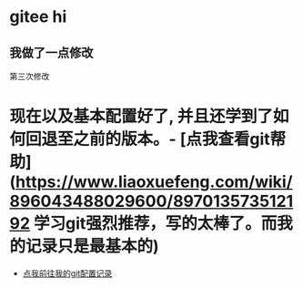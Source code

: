 # gitee hi
## 我做了一点修改
第三次修改
# 现在以及基本配置好了, 并且还学到了如何回退至之前的版本。- [点我查看git帮助](https://www.liaoxuefeng.com/wiki/896043488029600/897013573512192 学习git强烈推荐，写的太棒了。而我的记录只是最基本的)
- [点我前往我的git配置记录](s使用git命令.md  '一小步 也是一大步。整个体验还是不错的')
